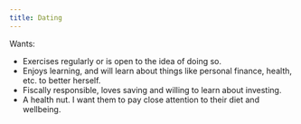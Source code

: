 ```yaml
---
title: Dating
---
```


Wants:
- Exercises regularly or is open to the idea of doing so.
- Enjoys learning, and will learn about things like personal finance, health, etc. to better herself.
- Fiscally responsible, loves saving and willing to learn about investing.
- A health nut. I want them to pay close attention to their diet and wellbeing.
